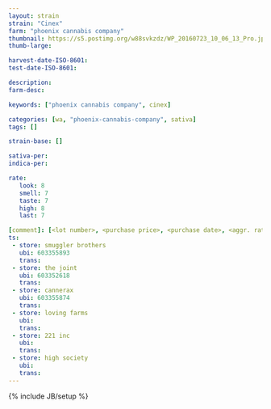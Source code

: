 ```yaml
---
layout: strain
strain: "Cinex"
farm: "phoenix cannabis company"
thumbnail: https://s5.postimg.org/w88svkzdz/WP_20160723_10_06_13_Pro.jpg
thumb-large: 

harvest-date-ISO-8601: 
test-date-ISO-8601: 

description: 
farm-desc: 

keywords: ["phoenix cannabis company", cinex]

categories: [wa, "phoenix-cannabis-company", sativa]
tags: []

strain-base: []

sativa-per: 
indica-per: 

rate:
   look: 8
   smell: 7
   taste: 7
   high: 8
   last: 7

[comment]: [<lot number>, <purchase price>, <purchase date>, <aggr. rating (of 5)>]
ts: 
 - store: smuggler brothers
   ubi: 603355893
   trans: 
 - store: the joint
   ubi: 603352618
   trans: 
 - store: cannerax
   ubi: 603355874
   trans: 
 - store: loving farms
   ubi: 
   trans: 
 - store: 221 inc
   ubi: 
   trans: 
 - store: high society
   ubi: 
   trans: 
---
```

{% include JB/setup %}
